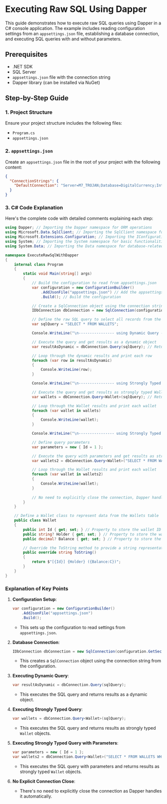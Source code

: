 # Executing Raw SQL Using Dapper

This guide demonstrates how to execute raw SQL queries using Dapper in a C# console application. The example includes reading configuration settings from an `appsettings.json` file, establishing a database connection, and executing SQL queries with and without parameters.

## Prerequisites

- .NET SDK
- SQL Server
- `appsettings.json` file with the connection string
- Dapper library (can be installed via NuGet)

## Step-by-Step Guide

### 1. Project Structure

Ensure your project structure includes the following files:
- `Program.cs`
- `appsettings.json`

### 2. `appsettings.json`

Create an `appsettings.json` file in the root of your project with the following content:

```json
{
  "ConnectionStrings": {
    "DefaultConnection": "Server=M7_TROJAN;Database=DigitalCurrency;Integrated Security=SSPI;TrustServerCertificate=True"
  }
}
```

### 3. C# Code Explanation

Here's the complete code with detailed comments explaining each step:

```csharp
using Dapper; // Importing the Dapper namespace for ORM operations
using Microsoft.Data.SqlClient; // Importing the SqlClient namespace for database operations
using Microsoft.Extensions.Configuration; // Importing the IConfiguration namespace for configuration settings
using System; // Importing the System namespace for basic functionalities
using System.Data; // Importing the Data namespace for database-related enumerations

namespace ExecuteRawSqlWithDapper
{
    internal class Program
    {
        static void Main(string[] args)
        {
            // Build the configuration to read from appsettings.json
            var configuration = new ConfigurationBuilder()
                .AddJsonFile("appsettings.json") // Add the appsettings.json file to the configuration builder
                .Build(); // Build the configuration

            // Create a SqlConnection object using the connection string from the configuration
            IDbConnection dbConnection = new SqlConnection(configuration.GetSection("ConnectionStrings:DefaultConnection").Value);

            // Define the raw SQL query to select all records from the Wallets table
            var sqlQuery = "SELECT * FROM WALLETS";

            Console.WriteLine("\n---------------- using Dynamic Query -------------");

            // Execute the query and get results as a dynamic object
            var resultAsDynamic = dbConnection.Query(sqlQuery); // Returns IEnumerable<dynamic>

            // Loop through the dynamic results and print each row
            foreach (var row in resultAsDynamic)
            {
                Console.WriteLine(row);  
            }

            Console.WriteLine("\n---------------- using Strongly Typed Query -------------");

            // Execute the query and get results as strongly typed Wallet objects
            var wallets = dbConnection.Query<Wallet>(sqlQuery); // Returns IEnumerable<Wallet>

            // Loop through the Wallet results and print each wallet
            foreach (var wallet in wallets)
            {
                Console.WriteLine(wallet); 
            }

            Console.WriteLine("\n---------------- using Strongly Typed Query with Parameters -------------");

            // Define query parameters
            var parameters = new { Id = 1 };

            // Execute the query with parameters and get results as strongly typed Wallet objects
            var wallets2 = dbConnection.Query<Wallet>("SELECT * FROM WALLETS WHERE ID = @Id", parameters);

            // Loop through the Wallet results and print each wallet
            foreach (var wallet in wallets2)
            {
                Console.WriteLine(wallet);
            }
            
            // No need to explicitly close the connection, Dapper handles it
        }
    }

    // Define a Wallet class to represent data from the Wallets table
    public class Wallet
    {
        public int Id { get; set; } // Property to store the wallet ID
        public string? Holder { get; set; } // Property to store the wallet holder's name
        public decimal? Balance { get; set; } // Property to store the wallet balance

        // Override the ToString method to provide a string representation of the Wallet object
        public override string ToString()
        {
            return $"[{Id}] {Holder} ({Balance:C})";
        }
    }
}
```

### Explanation of Key Points

1. **Configuration Setup**:
    ```csharp
    var configuration = new ConfigurationBuilder()
        .AddJsonFile("appsettings.json")
        .Build();
    ```
    - This sets up the configuration to read settings from `appsettings.json`.

2. **Database Connection**:
    ```csharp
    IDbConnection dbConnection = new SqlConnection(configuration.GetSection("ConnectionStrings:DefaultConnection").Value);
    ```
    - This creates a `SqlConnection` object using the connection string from the configuration.

3. **Executing Dynamic Query**:
    ```csharp
    var resultAsDynamic = dbConnection.Query(sqlQuery);
    ```
    - This executes the SQL query and returns results as a dynamic object.

4. **Executing Strongly Typed Query**:
    ```csharp
    var wallets = dbConnection.Query<Wallet>(sqlQuery);
    ```
    - This executes the SQL query and returns results as strongly typed `Wallet` objects.

5. **Executing Strongly Typed Query with Parameters**:
    ```csharp
    var parameters = new { Id = 1 };
    var wallets2 = dbConnection.Query<Wallet>("SELECT * FROM WALLETS WHERE ID = @Id", parameters);
    ```
    - This executes the SQL query with parameters and returns results as strongly typed `Wallet` objects.

6. **No Explicit Connection Close**:
    - There's no need to explicitly close the connection as Dapper handles it automatically.